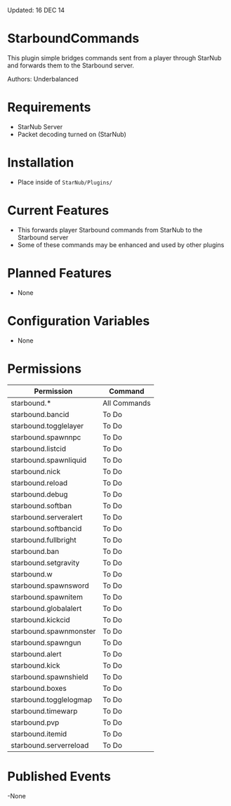 Updated: 16 DEC 14

StarboundCommands
=============
This plugin simple bridges commands sent from a player through StarNub and forwards them to the Starbound server.

Authors: Underbalanced

Requirements
============
- StarNub Server
- Packet decoding turned on (StarNub)

Installation
============
- Place inside of `StarNub/Plugins/`

Current Features
========
- This forwards player Starbound commands from StarNub to the Starbound server
- Some of these commands may be enhanced and used by other plugins

Planned Features
================
- None

Configuration Variables
========
- None

Permissions
========
| Permission             | Command                             |
|---                   |---                 |
| starbound.*     |  All Commands  |
|   starbound.bancid | To Do |
|    starbound.togglelayer | To Do |
|    starbound.spawnnpc | To Do |
|    starbound.listcid | To Do |
|    starbound.spawnliquid |  To Do |
|    starbound.nick | To Do |
|    starbound.reload  | To Do |
|    starbound.debug | To Do |
|    starbound.softban | To Do |
|    starbound.serveralert | To Do |
|    starbound.softbancid | To Do |
|    starbound.fullbright | To Do |
|    starbound.ban | To Do |
|    starbound.setgravity | To Do |
|    starbound.w | To Do |
|    starbound.spawnsword | To Do |
|    starbound.spawnitem | To Do |
|    starbound.globalalert | To Do |
|    starbound.kickcid | To Do |
|    starbound.spawnmonster | To Do |
|    starbound.spawngun | To Do |
|    starbound.alert | To Do |
|    starbound.kick | To Do |
|    starbound.spawnshield  | To Do |
|    starbound.boxes  | To Do |
|    starbound.togglelogmap | To Do |
|    starbound.timewarp | To Do |
|    starbound.pvp | To Do |
|    starbound.itemid | To Do |
|    starbound.serverreload | To Do |


Published Events
========
-None
